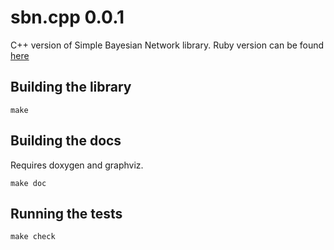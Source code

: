 # sbn.cpp 0.0.1

C++ version of Simple Bayesian Network library. Ruby version can be found
[here](https://github.com/cayblood/sbn)

## Building the library

```
make
```

## Building the docs

Requires doxygen and graphviz.

```
make doc
```

## Running the tests

```
make check
```
